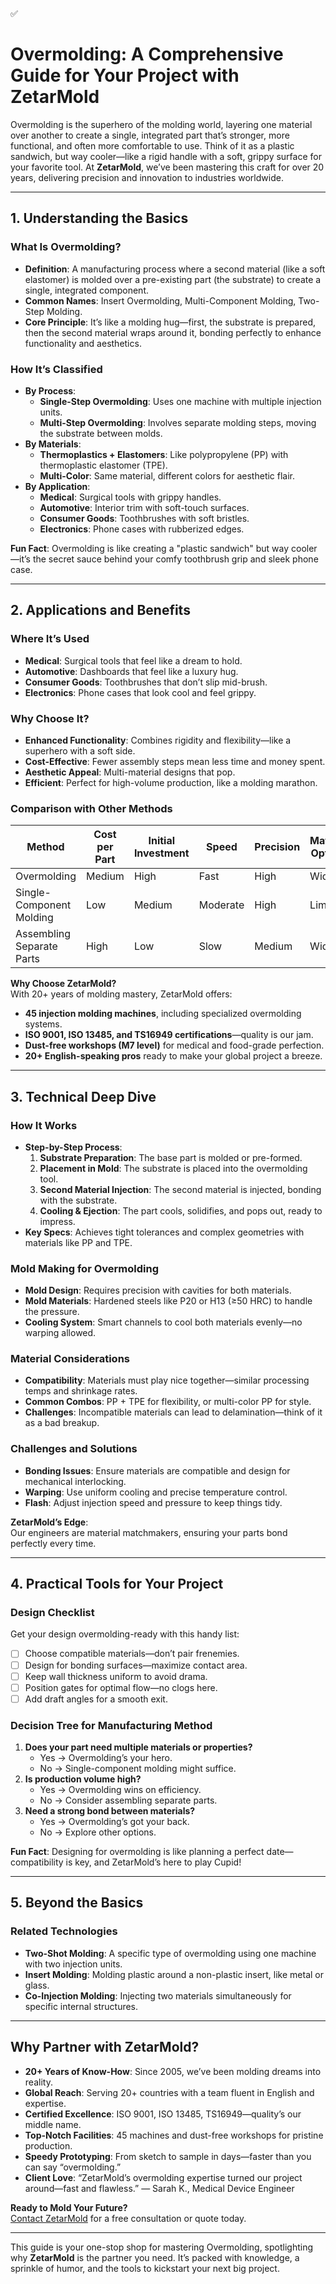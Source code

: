✅

# Overmolding: A Comprehensive Guide for Your Project with ZetarMold

Overmolding is the superhero of the molding world, layering one material over another to create a single, integrated part that’s stronger, more functional, and often more comfortable to use. Think of it as a plastic sandwich, but way cooler—like a rigid handle with a soft, grippy surface for your favorite tool. At **ZetarMold**, we’ve been mastering this craft for over 20 years, delivering precision and innovation to industries worldwide.

---

## 1. Understanding the Basics

### What Is Overmolding?

- **Definition**: A manufacturing process where a second material (like a soft elastomer) is molded over a pre-existing part (the substrate) to create a single, integrated component.
- **Common Names**: Insert Overmolding, Multi-Component Molding, Two-Step Molding.
- **Core Principle**: It’s like a molding hug—first, the substrate is prepared, then the second material wraps around it, bonding perfectly to enhance functionality and aesthetics.

### How It’s Classified

- **By Process**:
  - **Single-Step Overmolding**: Uses one machine with multiple injection units.
  - **Multi-Step Overmolding**: Involves separate molding steps, moving the substrate between molds.
- **By Materials**:
  - **Thermoplastics + Elastomers**: Like polypropylene (PP) with thermoplastic elastomer (TPE).
  - **Multi-Color**: Same material, different colors for aesthetic flair.
- **By Application**:
  - **Medical**: Surgical tools with grippy handles.
  - **Automotive**: Interior trim with soft-touch surfaces.
  - **Consumer Goods**: Toothbrushes with soft bristles.
  - **Electronics**: Phone cases with rubberized edges.

**Fun Fact**: Overmolding is like creating a "plastic sandwich" but way cooler—it’s the secret sauce behind your comfy toothbrush grip and sleek phone case.

---

## 2. Applications and Benefits

### Where It’s Used

- **Medical**: Surgical tools that feel like a dream to hold.
- **Automotive**: Dashboards that feel like a luxury hug.
- **Consumer Goods**: Toothbrushes that don’t slip mid-brush.
- **Electronics**: Phone cases that look cool and feel grippy.

### Why Choose It?

- **Enhanced Functionality**: Combines rigidity and flexibility—like a superhero with a soft side.
- **Cost-Effective**: Fewer assembly steps mean less time and money spent.
- **Aesthetic Appeal**: Multi-material designs that pop.
- **Efficient**: Perfect for high-volume production, like a molding marathon.

### Comparison with Other Methods

| Method                    | Cost per Part | Initial Investment | Speed    | Precision | Material Options | Complexity |
| ------------------------- | ------------- | ------------------ | -------- | --------- | ---------------- | ---------- |
| Overmolding               | Medium        | High               | Fast     | High      | Wide             | High       |
| Single-Component Molding  | Low           | Medium             | Moderate | High      | Limited          | Medium     |
| Assembling Separate Parts | High          | Low                | Slow     | Medium    | Wide             | Low        |

**Why Choose ZetarMold?**  
With 20+ years of molding mastery, ZetarMold offers:

- **45 injection molding machines**, including specialized overmolding systems.
- **ISO 9001, ISO 13485, and TS16949 certifications**—quality is our jam.
- **Dust-free workshops (M7 level)** for medical and food-grade perfection.
- **20+ English-speaking pros** ready to make your global project a breeze.

---

## 3. Technical Deep Dive

### How It Works

- **Step-by-Step Process**:
  1. **Substrate Preparation**: The base part is molded or pre-formed.
  2. **Placement in Mold**: The substrate is placed into the overmolding tool.
  3. **Second Material Injection**: The second material is injected, bonding with the substrate.
  4. **Cooling & Ejection**: The part cools, solidifies, and pops out, ready to impress.
- **Key Specs**: Achieves tight tolerances and complex geometries with materials like PP and TPE.

### Mold Making for Overmolding

- **Mold Design**: Requires precision with cavities for both materials.
- **Mold Materials**: Hardened steels like P20 or H13 (≥50 HRC) to handle the pressure.
- **Cooling System**: Smart channels to cool both materials evenly—no warping allowed.

### Material Considerations

- **Compatibility**: Materials must play nice together—similar processing temps and shrinkage rates.
- **Common Combos**: PP + TPE for flexibility, or multi-color PP for style.
- **Challenges**: Incompatible materials can lead to delamination—think of it as a bad breakup.

### Challenges and Solutions

- **Bonding Issues**: Ensure materials are compatible and design for mechanical interlocking.
- **Warping**: Use uniform cooling and precise temperature control.
- **Flash**: Adjust injection speed and pressure to keep things tidy.

**ZetarMold’s Edge**:  
Our engineers are material matchmakers, ensuring your parts bond perfectly every time.

---

## 4. Practical Tools for Your Project

### Design Checklist

Get your design overmolding-ready with this handy list:

- [ ] Choose compatible materials—don’t pair frenemies.
- [ ] Design for bonding surfaces—maximize contact area.
- [ ] Keep wall thickness uniform to avoid drama.
- [ ] Position gates for optimal flow—no clogs here.
- [ ] Add draft angles for a smooth exit.

### Decision Tree for Manufacturing Method

1. **Does your part need multiple materials or properties?**
   - Yes → Overmolding’s your hero.
   - No → Single-component molding might suffice.
2. **Is production volume high?**
   - Yes → Overmolding wins on efficiency.
   - No → Consider assembling separate parts.
3. **Need a strong bond between materials?**
   - Yes → Overmolding’s got your back.
   - No → Explore other options.

**Fun Fact**: Designing for overmolding is like planning a perfect date—compatibility is key, and ZetarMold’s here to play Cupid!

---

## 5. Beyond the Basics

### Related Technologies

- **Two-Shot Molding**: A specific type of overmolding using one machine with two injection units.
- **Insert Molding**: Molding plastic around a non-plastic insert, like metal or glass.
- **Co-Injection Molding**: Injecting two materials simultaneously for specific internal structures.

---

## Why Partner with ZetarMold?

- **20+ Years of Know-How**: Since 2005, we’ve been molding dreams into reality.
- **Global Reach**: Serving 20+ countries with a team fluent in English and expertise.
- **Certified Excellence**: ISO 9001, ISO 13485, TS16949—quality’s our middle name.
- **Top-Notch Facilities**: 45 machines and dust-free workshops for pristine production.
- **Speedy Prototyping**: From sketch to sample in days—faster than you can say “overmolding.”
- **Client Love**: “ZetarMold’s overmolding expertise turned our project around—fast and flawless.” — Sarah K., Medical Device Engineer

**Ready to Mold Your Future?**  
[Contact ZetarMold](#) for a free consultation or quote today.

---

This guide is your one-stop shop for mastering Overmolding, spotlighting why **ZetarMold** is the partner you need. It’s packed with knowledge, a sprinkle of humor, and the tools to kickstart your next big project.
